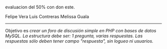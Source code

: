 evaluacion del 50%  con don este.

Felipe Vera
Luis Contreras
Melissa Guala

________________________________________________________________

Objetivo es _crear un foro de discusión simple en PHP con bases de datos MySQL.
La estructura debe ser: 1 pregunta, varias respuestas. Las respuestas sólo deben tener campo "respuesta", sin logueo ni usuarios._

